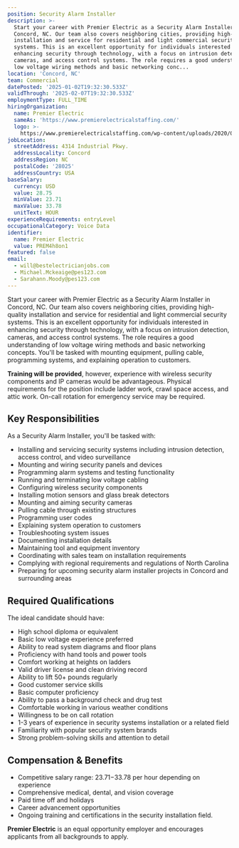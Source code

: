 ```yaml
---
position: Security Alarm Installer
description: >-
  Start your career with Premier Electric as a Security Alarm Installer in
  Concord, NC. Our team also covers neighboring cities, providing high-quality
  installation and service for residential and light commercial security
  systems. This is an excellent opportunity for individuals interested in
  enhancing security through technology, with a focus on intrusion detection,
  cameras, and access control systems. The role requires a good understanding of
  low voltage wiring methods and basic networking conc...
location: 'Concord, NC'
team: Commercial
datePosted: '2025-01-02T19:32:30.533Z'
validThrough: '2025-02-07T19:32:30.533Z'
employmentType: FULL_TIME
hiringOrganization:
  name: Premier Electric
  sameAs: 'https://www.premierelectricalstaffing.com/'
  logo: >-
    https://www.premierelectricalstaffing.com/wp-content/uploads/2020/05/Premier-Electrical-Staffing-logo.png
jobLocation:
  streetAddress: 4314 Industrial Pkwy.
  addressLocality: Concord
  addressRegion: NC
  postalCode: '28025'
  addressCountry: USA
baseSalary:
  currency: USD
  value: 28.75
  minValue: 23.71
  maxValue: 33.78
  unitText: HOUR
experienceRequirements: entryLevel
occupationalCategory: Voice Data
identifier:
  name: Premier Electric
  value: PREM4h8on1
featured: false
email:
  - will@bestelectricianjobs.com
  - Michael.Mckeaige@pes123.com
  - Sarahann.Moody@pes123.com
---
```




Start your career with Premier Electric as a Security Alarm Installer in Concord, NC. Our team also covers neighboring cities, providing high-quality installation and service for residential and light commercial security systems. This is an excellent opportunity for individuals interested in enhancing security through technology, with a focus on intrusion detection, cameras, and access control systems. The role requires a good understanding of low voltage wiring methods and basic networking concepts. You'll be tasked with mounting equipment, pulling cable, programming systems, and explaining operation to customers. 

**Training will be provided**, however, experience with wireless security components and IP cameras would be advantageous. Physical requirements for the position include ladder work, crawl space access, and attic work. On-call rotation for emergency service may be required. 

## Key Responsibilities
As a Security Alarm Installer, you'll be tasked with:
- Installing and servicing security systems including intrusion detection, access control, and video surveillance
- Mounting and wiring security panels and devices 
- Programming alarm systems and testing functionality 
- Running and terminating low voltage cabling
- Configuring wireless security components 
- Installing motion sensors and glass break detectors 
- Mounting and aiming security cameras 
- Pulling cable through existing structures 
- Programming user codes 
- Explaining system operation to customers 
- Troubleshooting system issues 
- Documenting installation details 
- Maintaining tool and equipment inventory 
- Coordinating with sales team on installation requirements
- Complying with regional requirements and regulations of North Carolina
- Preparing for upcoming security alarm installer projects in Concord and surrounding areas 

## Required Qualifications
The ideal candidate should have:
- High school diploma or equivalent
- Basic low voltage experience preferred 
- Ability to read system diagrams and floor plans 
- Proficiency with hand tools and power tools 
- Comfort working at heights on ladders 
- Valid driver license and clean driving record 
- Ability to lift 50+ pounds regularly 
- Good customer service skills 
- Basic computer proficiency 
- Ability to pass a background check and drug test 
- Comfortable working in various weather conditions 
- Willingness to be on call rotation
- 1-3 years of experience in security systems installation or a related field
- Familiarity with popular security system brands 
- Strong problem-solving skills and attention to detail 

## Compensation & Benefits
- Competitive salary range: $23.71-$33.78 per hour depending on experience
- Comprehensive medical, dental, and vision coverage
- Paid time off and holidays
- Career advancement opportunities
- Ongoing training and certifications in the security installation field. 

**Premier Electric** is an equal opportunity employer and encourages applicants from all backgrounds to apply.
